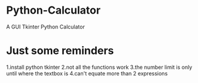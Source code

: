 # Python-Calculator
A GUI Tkinter Python Calculator

# Just some reminders
1.install python tkinter
2.not all the functions work 
3.the number limit is only until where the textbox is
4.can't equate more than 2 expressions
